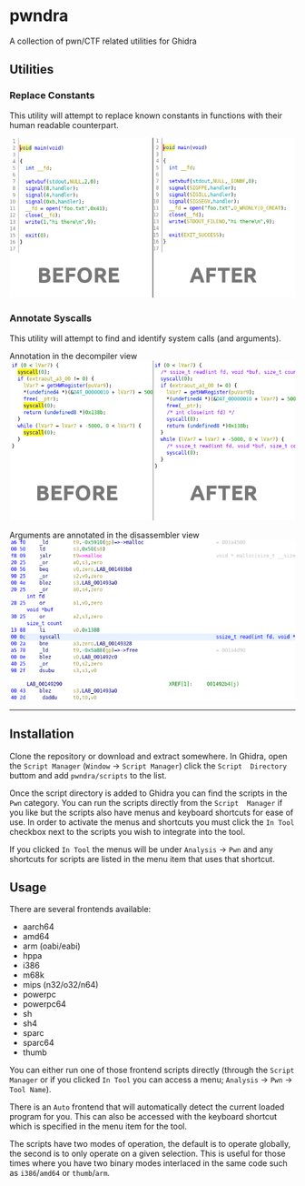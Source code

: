 # pwndra

A collection of pwn/CTF related utilities for Ghidra

## Utilities

### Replace Constants

This utility will attempt to replace known constants in functions with their
human readable counterpart.

![pwndra constants](https://github.com/0xb0bb/pwndra/blob/master/docs/images/pwndra_constants.png?raw=true)

### Annotate Syscalls

This utility will attempt to find and identify system calls (and arguments).

Annotation in the decompiler view
![pwndra syscalls](https://github.com/0xb0bb/pwndra/blob/master/docs/images/pwndra_syscalls.png?raw=true)

Arguments are annotated in the disassembler view
![pwndra syscalls](https://github.com/0xb0bb/pwndra/blob/master/docs/images/pwndra_syscalls_disas.png?raw=true)

---

## Installation

Clone the repository or download and extract somewhere. In Ghidra, open
the `Script Manager` (`Window` -> `Script Manager`) click the `Script 
Directory` buttom and add `pwndra/scripts` to the list.

Once the script directory is added to Ghidra you can find the scripts in
the `Pwn` category. You can run the scripts directly from the `Script 
Manager` if you like but the scripts also have menus and keyboard shortcuts
for ease of use. In order to activate the menus and shortcuts you must
click the `In Tool` checkbox next to the scripts you wish to integrate
into the tool.

If you clicked `In Tool` the menus will be under `Analysis` -> `Pwn` and
any shortcuts for scripts are listed in the menu item that uses that
shortcut.

## Usage

There are several frontends available:

* aarch64
* amd64
* arm (oabi/eabi)
* hppa
* i386
* m68k
* mips (n32/o32/n64)
* powerpc
* powerpc64
* sh
* sh4
* sparc
* sparc64
* thumb

You can either run one of those frontend scripts directly (through the
`Script Manager` or if you clicked `In Tool` you can access a menu;
`Analysis` -> `Pwn` -> `Tool Name`).

There is an `Auto` frontend that will automatically detect the current loaded
program for you. This can also be accessed with the keyboard shortcut which
is specified in the menu item for the tool.

The scripts have two modes of operation, the default is to operate globally,
the second is to only operate on a given selection. This is useful for those
times where you have two binary modes interlaced in the same code such as
`i386`/`amd64` or `thumb`/`arm`.
